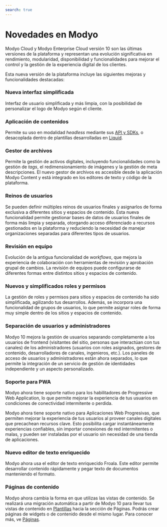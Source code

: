 ```yaml
---
search: true
---
```


# Novedades en Modyo

Modyo Cloud y Modyo Enterprise Cloud versión 10 son las últimas versiones de la plataforma y representan una evolución significativa en rendimiento, modularidad, disponibilidad y funcionalidades para mejorar el control y la gestión de la experiencia digital de los clientes. 

Esta nueva versión de la plataforma incluye las siguientes mejoras y funcionalidades destacadas:

### Nueva interfaz simplificada

Interfaz de usuario simplificada y más limpia, con la posibilidad de personalizar el logo de Modyo según el cliente.

### Aplicación de contenidos

Permite su uso en modalidad _headless_ mediante sus [API y SDKs](/es/platform/content/public-api-reference), o desacoplada dentro de plantillas desarrolladas en [Liquid](/es/platform/channels/liquid-markup).

### Gestor de archivos

Permite la gestión de activos digitales, incluyendo funcionalidades como la gestión de _tags_, el redimensionamiento de imágenes y la gestión de meta descripciones. El nuevo gestor de archivos es accesible desde la aplicación Modyo Content y está integrado en los editores de texto y código de la plataforma.

### Reinos de usuarios

Se pueden definir múltiples reinos de usuarios finales y asignarlos de forma exclusiva a diferentes sitios y espacios de contenido. Esta nueva funcionalidad permite gestionar bases de datos de usuarios finales de forma más limpia y separada, otorgando acceso diferenciado a recursos gestionados en la plataforma y reduciendo la necesidad de manejar organizaciones separadas para diferentes tipos de usuarios.

### Revisión en equipo

Evolución de la antigua funcionalidad de _workflows_, que mejora la experiencia de colaboración con herramientas de revisión y aprobación grupal de cambios. La revisión de equipos puede configurarse de diferentes formas entre distintos sitios y espacios de contenido.

### Nuevos y simplificados roles y permisos

La gestión de roles y permisos para sitios y espacios de contenido ha sido simplificada, agilizando tus desarrollos. Además, se incorpora una funcionalidad de grupos de usuarios, lo que permite asignar roles de forma muy simple dentro de los sitios y espacios de contenido.

### Separación de usuarios y administradores

Modyo 10 mejora la gestión de usuarios separando completamente a los usuarios de frontend (visitantes del sitio, personas que interactúan con tus canales) de los administradores (usuarios con roles asignados, gestores de contenido, desarrolladores de canales, ingenieros, etc.). Los paneles de acceso de usuarios y administradores están ahora separados, lo que permite la integración de un servicio de gestión de identidades independiente y un aspecto personalizado.

### Soporte para PWA

Modyo ahora tiene soporte nativo para los habilitadores de Progressive Web Application, lo que permite mejorar la experiencia de tus usuarios en condiciones de conectividad intermitente o perdida.

Modyo ahora tiene soporte nativo para Aplicaciones Web Progresivas, que permiten mejorar la experiencia de tus usuarios al proveer canales digitales que precachean recursos clave. Esto posibilita cargar instantáneamente experiencias confiables, sin importar conexiones de red intermitentes o malas, y pueden ser instaladas por el usuario sin necesidad de una tienda de aplicaciones.

### Nuevo editor de texto enriquecido

Modyo ahora usa el editor de texto enriquecido Froala. Este editor permite desarrollar contenido rápidamente y pegar texto de documentos manteniendo el formato.

### Páginas de contenido

Modyo ahora cambia la forma en que utilizas las vistas de contenido. Se realizará una migración automática a partir de Modyo 10 para llevar tus vistas de contenido en [Plantillas](/es/platform/channels/templates) hacia la sección de Páginas. Podrás crear páginas de widgets o de contenido desde el mismo lugar. Para conocer más, ve [Páginas](/es/platform/channels/pages).